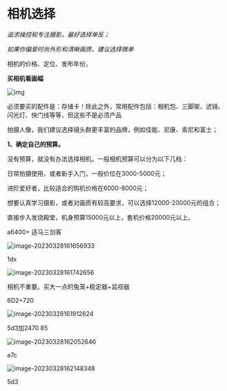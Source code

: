 # 相机选择

*追求操控和专注摄影，最好选择单反；*





*如果你偏爱时尚外形和清晰画质，建议选择微单*





相机的价格、定位、发布年份，

**买相机看画幅**

![img](https://pics6.baidu.com/feed/b999a9014c086e0629da6dc2c4fcc5f008d1cbc6.jpeg@f_auto?token=8a7d3c4092ffd484de5b437af94ed48f&s=31BB789696544C6F5D34FD290200F0D9)





必须要买的配件是：存储卡！除此之外，常用配件包括：相机包、三脚架、滤镜、闪光灯、快门线等等，但这些不是必须产品



拍摄人像，我们建议选择镜头群更丰富的品牌，例如佳能、尼康、索尼和富士；

**1、确定自己的预算。**

没有预算，就没有办法选择相机。一般相机预算可以分为以下几档：

日常拍摄使用，或者新手入门，一般价位在3000-5000元；

进阶爱好者，比较适合的购机价格在6000-8000元；

想要认真学习摄影，或者对画质有较高要求，可以选择12000-20000元的组合；

直接步入发烧殿堂，机身预算15000元以上，套机价格20000元以上。





a6400+ 适马三剑客

![image-20230328161656933](D:\hgx笔记\hgxbijiben\6、个人干饭\摄影\image-20230328161656933.png)



1dx

![image-20230328161742656](D:\hgx笔记\hgxbijiben\6、个人干饭\摄影\image-20230328161742656.png)





相机不重要。买大一点的兔笼+稳定器+监视器





6D2+720

![image-20230328161912624](D:/hgx%E7%AC%94%E8%AE%B0/hgxbijiben/6%E3%80%81%E4%B8%AA%E4%BA%BA%E5%B9%B2%E9%A5%AD/%E6%91%84%E5%BD%B1/image-20230328161912624.png)





5d3加2470 85



![image-20230328162052646](C:/Users/GREE/AppData/Roaming/Typora/typora-user-images/image-20230328162052646.png)







a7c



![image-20230328162148348](D:/hgx%E7%AC%94%E8%AE%B0/hgxbijiben/6%E3%80%81%E4%B8%AA%E4%BA%BA%E5%B9%B2%E9%A5%AD/%E6%91%84%E5%BD%B1/image-20230328162148348.png)





5d3